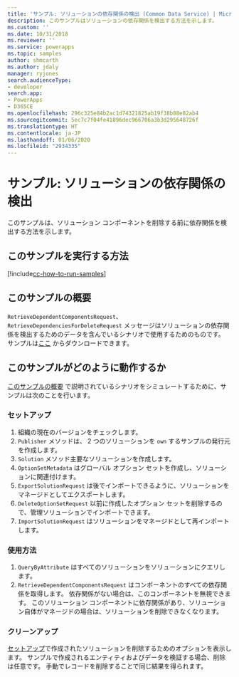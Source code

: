 ```yaml
---
title: 'サンプル: ソリューションの依存関係の検出 (Common Data Service) | Microsoft Docs'
description: このサンプルはソリューションの依存関係を検出する方法を示します。
ms.custom: ''
ms.date: 10/31/2018
ms.reviewer: ''
ms.service: powerapps
ms.topic: samples
author: shmcarth
ms.author: jdaly
manager: ryjones
search.audienceType:
- developer
search.app:
- PowerApps
- D365CE
ms.openlocfilehash: 296c325e84b2ac1d74321825ab19f38b88e82ab4
ms.sourcegitcommit: 5ec7c7f04fe41896dec966706a3b3d295648726f
ms.translationtype: HT
ms.contentlocale: ja-JP
ms.lasthandoff: 01/06/2020
ms.locfileid: "2934335"
---
```

# <a name="sample-detect-solution-dependencies"></a>サンプル: ソリューションの依存関係の検出

このサンプルは、ソリューション コンポーネントを削除する前に依存関係を検出する方法を示します。

## <a name="how-to-run-this-sample"></a>このサンプルを実行する方法

[!include[cc-how-to-run-samples](../../includes/cc-how-to-run-samples.md)]

## <a name="what-this-sample-does"></a>このサンプルの概要

`RetrieveDependentComponentsRequest`、`RetrieveDependenciesForDeleteRequest` メッセージはソリューションの依存関係を検出するためのデータを含んでいるシナリオで使用するためのものです。 サンプルは[ここ](https://github.com/Microsoft/PowerApps-Samples/tree/master/cds/orgsvc/C%23/SolutionDependencies) からダウンロードできます。

## <a name="how-this-sample-works"></a>このサンプルがどのように動作するか

[このサンプルの概要](#what-this-sample-does) で説明されているシナリオをシミュレートするために、サンプルは次のことを行います。

### <a name="setup"></a>セットアップ

1. 組織の現在のバージョンをチェックします。
1. `Publisher` メソッドは、 2 つのソリューションを `own` するサンプルの発行元を作成します。
1. `Solution` メソッド主要なソリューションを作成します。
1. `OptionSetMetadata` はグローバル オプション セットを作成し、ソリューションに関連付けます。
1. `ExportSolutionRequest` は後でインポートできるように、ソリューションをマネージドとしてエクスポートします。
1. `DeleteOptionSetRequest` 以前に作成したオプション セットを削除するので、管理ソリューションでインポートできます。
1. `ImportSolutionRequest` はソリューションをマネージドとして再インポートします。

### <a name="demonstrate"></a>使用方法

1. `QueryByAttribute` はすべてのソリューションをソリューションにクエリします。
1. `RetrieveDependentComponentsRequest` はコンポーネントのすべての依存関係を取得します。 依存関係がない場合は、このコンポーネントを無視できます。 このソリューション コンポーネントに依存関係があり、ソリューション自体がマネージドの場合は、ソリューションを削除できなくなります。
### <a name="clean-up"></a>クリーンアップ

[セットアップ](#setup)で作成されたソリューションを削除するためのオプションを表示します。 サンプルで作成されるエンティティおよびデータを検証する場合、削除は任意です。 手動でレコードを削除することで同じ結果を得られます。
